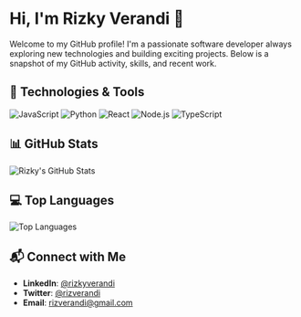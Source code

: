 # Hi, I'm Rizky Verandi 👋

Welcome to my GitHub profile! I'm a passionate software developer always exploring new technologies and building exciting projects. Below is a snapshot of my GitHub activity, skills, and recent work.

## 🔧 Technologies & Tools
![JavaScript](https://img.shields.io/badge/-JavaScript-F7DF1E?style=flat&logo=javascript&logoColor=white)
![Python](https://img.shields.io/badge/-Python-3776AB?style=flat&logo=python&logoColor=white)
![React](https://img.shields.io/badge/-React-61DAFB?style=flat&logo=react&logoColor=black)
![Node.js](https://img.shields.io/badge/-Node.js-339933?style=flat&logo=node.js&logoColor=white)
![TypeScript](https://img.shields.io/badge/-TypeScript-3178C6?style=flat&logo=typescript&logoColor=white)

## 📊 GitHub Stats
![Rizky's GitHub Stats](https://github-readme-stats.vercel.app/api?username=rizkyverandi&show_icons=true&count_private=true&hide_title=true&theme=radical)

## 💻 Top Languages
![Top Languages](https://github-readme-stats.vercel.app/api/top-langs/?username=rizkyverandi&layout=compact&theme=radical)

## 📬 Connect with Me
- **LinkedIn**: [@rizkyverandi](https://www.linkedin.com/in/rizkyverandi)
- **Twitter**: [@rizverandi](https://twitter.com/rizverandi)
- **Email**: rizverandi@gmail.com
